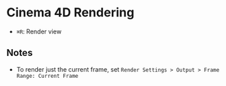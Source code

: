 # Cinema 4D Rendering

- `⌘R`: Render view

## Notes

- To render just the current frame, set `Render Settings > Output > Frame Range: Current Frame`
